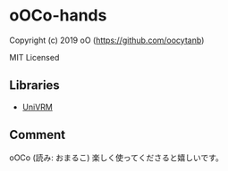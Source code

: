 # oOCo-hands

Copyright (c) 2019 oO (https://github.com/oocytanb)

MIT Licensed

## Libraries

- [UniVRM](https://github.com/vrm-c/UniVRM)

## Comment

oOCo (読み: おまるこ)
楽しく使ってくださると嬉しいです。

